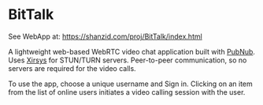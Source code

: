 # BitTalk

See WebApp at: https://shanzid.com/proj/BitTalk/index.html

A lightweight web-based WebRTC video chat application built with <a href="https://www.pubnub.com/">PubNub</a>.
Uses <a href="https://xirsys.com/">Xirsys</a> for STUN/TURN servers.
Peer-to-peer communication, so no servers are required for the video calls.

To use the app, choose a unique username and Sign in.
Clicking on an item from the list of online users initiates a video calling session with the user.
